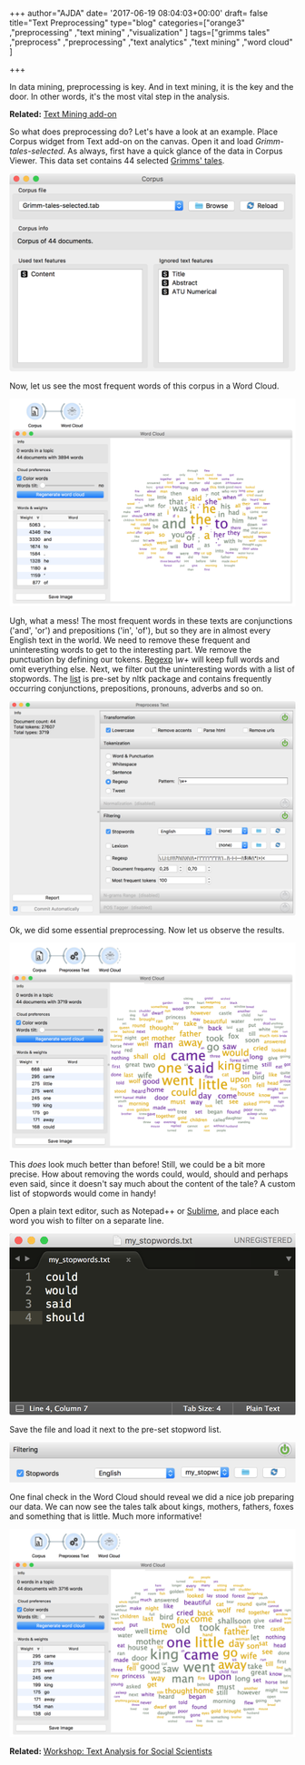 +++
author="AJDA"
date= '2017-06-19 08:04:03+00:00'
draft= false
title="Text Preprocessing"
type="blog"
categories=["orange3" ,"preprocessing" ,"text mining" ,"visualization" ]
tags=["grimms tales" ,"preprocess" ,"preprocessing" ,"text analytics" ,"text mining"
  ,"word cloud" ]

+++

In data mining, preprocessing is key. And in text mining, it is the key and the door. In other words, it's the most vital step in the analysis.


**Related:** [Text Mining add-on](/blog/2016/07/05/rehaul-of-text-mining-add-on/)


So what does preprocessing do? Let's have a look at an example. Place Corpus widget from Text add-on on the canvas. Open it and load _Grimm-tales-selected_. As always, first have a quick glance of the data in Corpus Viewer. This data set contains 44 selected [Grimms' tales](https://en.wikipedia.org/wiki/Grimms%27_Fairy_Tales).

![](/images/2017/06/Screen-Shot-2017-06-19-at-09.45.48.png)

Now, let us see the most frequent words of this corpus in a Word Cloud.

![](/images/2017/06/Screen-Shot-2017-06-19-at-09.46.29.png)

Ugh, what a mess! The most frequent words in these texts are conjunctions ('and', 'or') and prepositions ('in', 'of'), but so they are in almost every English text in the world. We need to remove these frequent and uninteresting words to get to the interesting part. We remove the punctuation by defining our tokens. [Regexp](https://en.wikipedia.org/wiki/Regular_expression) _\w+_ will keep full words and omit everything else. Next, we filter out the uninteresting words with a list of stopwords. The [list](https://gist.github.com/sebleier/554280) is pre-set by nltk package and contains frequently occurring conjunctions, prepositions, pronouns, adverbs and so on.

![](/images/2017/06/Screen-Shot-2017-06-19-at-09.48.01.png)

Ok, we did some essential preprocessing. Now let us observe the results.

![](/images/2017/06/Screen-Shot-2017-06-19-at-09.49.27.png)

This _does_ look much better than before! Still, we could be a bit more precise. How about removing the words could, would, should and perhaps even said, since it doesn't say much about the content of the tale? A custom list of stopwords would come in handy!

Open a plain text editor, such as Notepad++ or [Sublime](https://www.sublimetext.com/), and place each word you wish to filter on a separate line.

![](/images/2017/06/Screen-Shot-2017-06-19-at-09.50.30.png)

Save the file and load it next to the pre-set stopword list.

![](/images/2017/06/Screen-Shot-2017-06-19-at-09.48.11.png)

One final check in the Word Cloud should reveal we did a nice job preparing our data. We can now see the tales talk about kings, mothers, fathers, foxes and something that is little. Much more informative!

![](/images/2017/06/Screen-Shot-2017-06-19-at-09.51.40.png)


**Related:** [Workshop: Text Analysis for Social Scientists](/blog/2017/06/09/workshop-text-analysis-for-social-scientists/)
